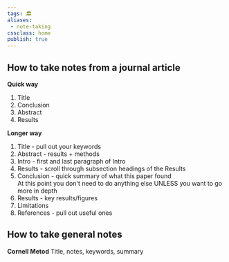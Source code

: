 ```yaml
---
tags: 🏛
aliases:
 - note-taking
cssclass: home
publish: true
---
```

## How to take notes from a journal article
**Quick way**
1. Title
2. Conclusion
3. Abstract
4. Results

**Longer way**
1. Title - pull out your keywords
2. Abstract - results + methods
3. Intro - first and last paragraph of Intro
4. Results - scroll through subsection headings of the Results
5. Conclusion - quick summary of what this paper found <br />At this point you don't need to do anything else UNLESS you want to go more in depth
6. Results - key results/figures
7. Limitations
8. References - pull out useful ones

## How to take general notes
**Cornell Metod**
Title, notes, keywords, summary